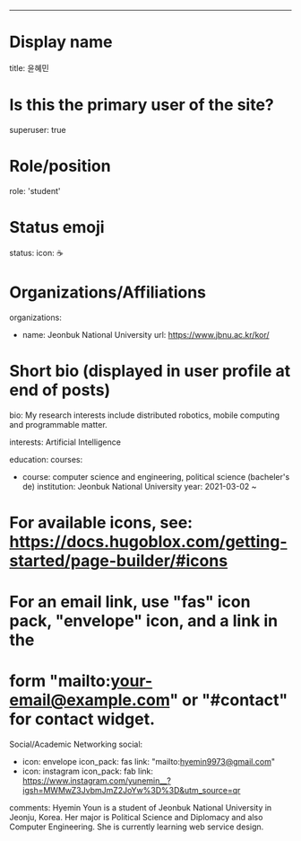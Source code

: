 ---
# Display name
title: 윤혜민

# Is this the primary user of the site?
superuser: true

# Role/position
role: 'student'

# Status emoji
status:
  icon: ☕️

# Organizations/Affiliations
organizations:
- name: Jeonbuk National University
  url: https://www.jbnu.ac.kr/kor/

# Short bio (displayed in user profile at end of posts)
bio: My research interests include distributed robotics, mobile computing and programmable matter.

interests:
Artificial Intelligence


education:
  courses:
  - course: computer science and engineering, political science (bacheler's de)
    institution: Jeonbuk National University
    year: 2021-03-02 ~



# For available icons, see: https://docs.hugoblox.com/getting-started/page-builder/#icons
#   For an email link, use "fas" icon pack, "envelope" icon, and a link in the
#   form "mailto:your-email@example.com" or "#contact" for contact widget.

Social/Academic Networking
social:
  - icon: envelope
    icon_pack: fas
    link: "mailto:hyemin9973@gmail.com"
  - icon: instagram
    icon_pack: fab
    link: https://www.instagram.com/yunemin__?igsh=MWMwZ3JvbmJmZ2JoYw%3D%3D&utm_source=qr


comments: 
Hyemin Youn is a student of Jeonbuk National University in Jeonju, Korea. Her major is Political Science and Diplomacy and also Computer Engineering. She is currently learning web service design.